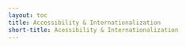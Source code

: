 ```yaml
---
layout: toc
title: Accessibility & Internationalization
short-title: Acessibility & Internationalization
---
```

